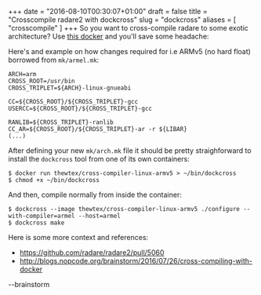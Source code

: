 +++
date = "2016-08-10T00:30:07+01:00"
draft = false
title = "Crosscompile radare2 with dockcross"
slug = "dockcross"
aliases = [
	"crosscompile"
]
+++
So you want to cross-compile radare to some exotic architecture? Use [this docker](https://github.com/dockcross/dockcross) and you'll save some headache:


Here's and example on how changes required for i.e ARMv5 (no hard float) borrowed from `mk/armel.mk`:

	ARCH=arm
	CROSS_ROOT=/usr/bin
	CROSS_TRIPLET=${ARCH}-linux-gnueabi

	CC=${CROSS_ROOT}/${CROSS_TRIPLET}-gcc
	USERCC=${CROSS_ROOT}/${CROSS_TRIPLET}-gcc

	RANLIB=${CROSS_TRIPLET}-ranlib
	CC_AR=${CROSS_ROOT}/${CROSS_TRIPLET}-ar -r ${LIBAR}
	(...)

After defining your new `mk/arch.mk` file it should be pretty straighforward to install the `dockcross`
tool from one of its own containers:

	$ docker run thewtex/cross-compiler-linux-armv5 > ~/bin/dockcross
	$ chmod +x ~/bin/dockcross

And then, compile normally from inside the container:

	$ dockcross --image thewtex/cross-compiler-linux-armv5 ./configure --with-compiler=armel --host=armel
	$ dockcross make

Here is some more context and references:

* https://github.com/radare/radare2/pull/5060
* http://blogs.nopcode.org/brainstorm/2016/07/26/cross-compiling-with-docker

--brainstorm
